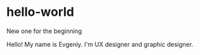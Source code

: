 # hello-world
New one for the beginning

Hello! 
My name is Evgeniy. I'm UX designer and graphic designer. 
